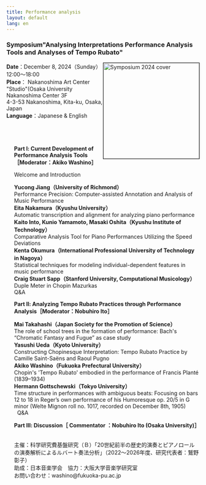 ```yaml
---
title: Performance analysis
layout: default
lang: en
---
```


###  **Symposium"Analysing Interpretations Performance Analysis Tools and Analyses of Tempo Rubato"**<br>

<a target="_blank" href="https://github.com/user-attachments/files/18140531/_.20241208.pdf"><img src="https://github.com/user-attachments/assets/b5dad13c-4b92-4daa-b462-930c34729a50" alt="Symposium 2024 cover" style="float:right; width:250px; border:1px solid black;"></a>

__Date__：December 8, 2024（Sunday）12:00〜18:00<br>
__Place__： Nakanoshima Art Center "Studio"(Osaka University Nakanoshima Center 3F<br>
       4-3-53 Nakanoshima, Kita-ku, Osaka, Japan<br>
__Language__：Japanese & English<br>


<div style="padding-top:40px; padding-left: 20px">

__Part Ⅰ: Current Development of Performance Analysis Tools［Moderator：Akiko Washino］__<br>

Welcome and Introduction<br>

**Yucong Jiang（University of Richmond）**<br>
	Performance Precision: Computer-assisted Annotation and Analysis of Music Performance<br>
**Eita Nakamura（Kyushu University）**<br>
	Automatic transcription and alignment for analyzing piano performance<br>
**Kaito Into, Kunio Yamamoto, Masaki Oshita（Kyushu Institute of Technology）**<br>
	Comparative Analysis Tool for Piano Performances Utilizing the Speed Deviations<br>
**Kenta Okumura（International Professional University of Technology in Nagoya）**<br>
	Statistical techniques for modeling individual-dependent features in music performance<br>
**Craig Stuart Sapp（Stanford University, Computational Musicology）**<br>
	Duple Meter in Chopin Mazurkas<br>
Q&A<br>


**Part Ⅱ: Analyzing Tempo Rubato Practices through Performance Analysis［Moderator：Nobuhiro Ito］**<br>

**Mai Takahashi（Japan Society for the Promotion of Science）**<br>
	The role of school trees in the formation of performance: Bach's “Chromatic Fantasy and Fugue” as case study<br>
**Yasushi Ueda（Kyoto University）**<br>
	Constructing Chopinesque Interpretation: Tempo Rubato Practice by Camille Saint-Saëns and Raoul Pugno<br>
**Akiko Washino（Fukuoka Prefectural University）**<br>
	 Chopin's 'Tempo Rubato' embodied in the performance of Francis Planté (1839–1934)<br>
**Hermann Gottschewski（Tokyo University）**<br>
	 Time structure in performances with ambiguous beats: Focusing on bars 12 to 18 in Reger’s own performance of his Humoresque op. 20/5 in G minor (Welte Mignon roll no. 1017,	recorded on December 8th, 1905)<br>
 
Q&A<br>


**Part Ⅲ: Discussion［ Commentator ：Nobuhiro Ito (Osaka University)］**　<br>



<br>
主催：科学研究費基盤研究（Ｂ）「20世紀前半の歴史的演奏とピアノロールの演奏解析によるルバート奏法分析」（2022～2026年度、研究代表者：鷲野彰子）<br>
助成：日本音楽学会　協力：大阪大学音楽学研究室<br>
お問い合わせ：washino@fukuoka-pu.ac.jp<br>

</div>
